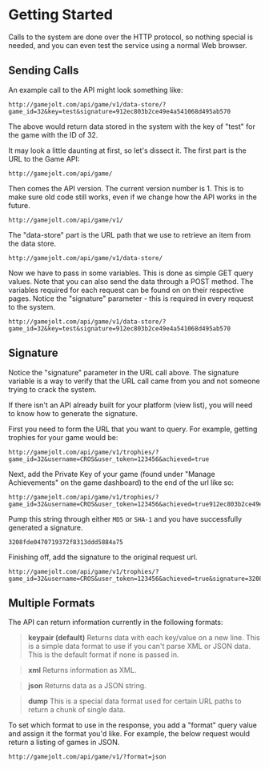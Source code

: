# Getting Started

Calls to the system are done over the HTTP protocol, so nothing special is needed, and you can even test the service using a normal Web browser.

## Sending Calls

An example call to the API might look something like:

```
http://gamejolt.com/api/game/v1/data-store/?game_id=32&key=test&signature=912ec803b2ce49e4a541068d495ab570
```

The above would return data stored in the system with the key of "test" for the game with the ID of 32.

It may look a little daunting at first, so let's dissect it. The first part is the URL to the Game API:

```
http://gamejolt.com/api/game/
```

Then comes the API version. The current version number is 1. This is to make sure old code still works, even if we change how the API works in the future.

```
http://gamejolt.com/api/game/v1/
```

The "data-store" part is the URL path that we use to retrieve an item from the data store.

```
http://gamejolt.com/api/game/v1/data-store/
```

Now we have to pass in some variables. This is done as simple GET query values. Note that you can also send the data through a POST method. The variables required for each request can be found on on their respective pages. Notice the "signature" parameter - this is required in every request to the system.

```
http://gamejolt.com/api/game/v1/data-store/?game_id=32&key=test&signature=912ec803b2ce49e4a541068d495ab570
```

## Signature

Notice the "signature" parameter in the URL call above. The signature variable is a way to verify that the URL call came from you and not someone trying to crack the system.

If there isn't an API already built for your platform (view list), you will need to know how to generate the signature.

First you need to form the URL that you want to query. For example, getting trophies for your game would be:

```
http://gamejolt.com/api/game/v1/trophies/?game_id=32&username=CROS&user_token=123456&achieved=true
```

Next, add the Private Key of your game (found under "Manage Achievements" on the game dashboard) to the end of the url like so:

```
http://gamejolt.com/api/game/v1/trophies/?game_id=32&username=CROS&user_token=123456&achieved=true912ec803b2ce49e4a541068d495ab570
```

Pump this string through either `MD5` or `SHA-1` and you have successfully generated a signature.

```
3208fde0470719372f8313ddd5884a75
```

Finishing off, add the signature to the original request url.

```
http://gamejolt.com/api/game/v1/trophies/?game_id=32&username=CROS&user_token=123456&achieved=true&signature=3208fde0470719372f8313ddd5884a75
```

## Multiple Formats

The API can return information currently in the following formats:

> __keypair (default)__
> Returns data with each key/value on a new line. This is a simple data format to use if you can't parse XML or JSON data. This is the default format if none is passed in.

> __xml__
> Returns information as XML.

> __json__
> Returns data as a JSON string.

> __dump__
> This is a special data format used for certain URL paths to return a chunk of single data.

To set which format to use in the response, you add a "format" query value and assign it the format you'd like. For example, the below request would return a listing of games in JSON.

```
http://gamejolt.com/api/game/v1/?format=json
```